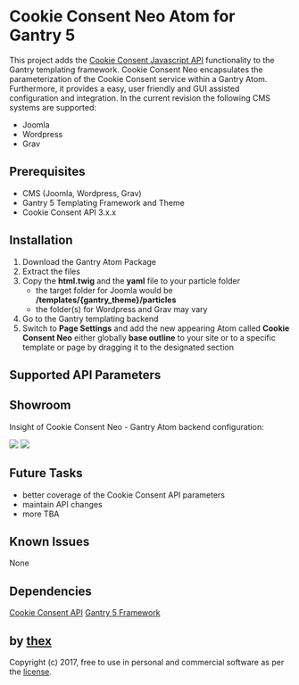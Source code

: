 # Cookie Consent Neo Atom for Gantry 5
This project adds the [Cookie Consent Javascript API](https://github.com/insites/cookieconsent) functionality to the Gantry templating framework. Cookie Consent Neo encapsulates the parameterization of the Cookie Consent service within a Gantry Atom. Furthermore, it provides a easy, user friendly and GUI assisted configuration and integration. In the current revision the following CMS systems are supported:
* Joomla
* Wordpress
* Grav

## Prerequisites
* CMS (Joomla, Wordpress, Grav)
* Gantry 5 Templating Framework and Theme
* Cookie Consent API 3.x.x

## Installation
1. Download the Gantry Atom Package
2. Extract the files
3. Copy the **html.twig** and the **yaml** file to your particle folder 
   * the target folder for Joomla would be **/templates/{gantry_theme}/particles**
   * the folder(s) for Wordpress and Grav may vary
4. Go to the Gantry templating backend
5. Switch to **Page Settings** and add the new appearing Atom called **Cookie Consent Neo** either globally **base outline** to your site or to a specific template or page by dragging it to the designated section

## Supported API Parameters


## Showroom
Insight of Cookie Consent Neo - Gantry Atom backend configuration:

![](/screenshots/backend_small_a.png)
![](/screenshots/backend_small_b.png)

## Future Tasks
* better coverage of the Cookie Consent API parameters
* maintain API changes
* more TBA

## Known Issues
None

## Dependencies
[Cookie Consent API](https://cookieconsent.insites.com/)
[Gantry 5 Framework](http://gantry.org/)

## by [thex](https://github.com/thexmanxyz)
Copyright (c) 2017, free to use in personal and commercial software as per the [license](https://github.com/thexmanxyz/Cookie-Consent-Neo-Gantry/blob/master/LICENSE).
